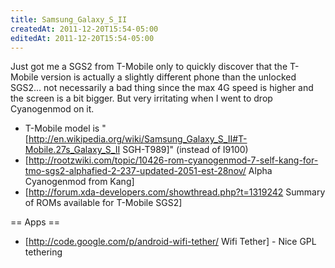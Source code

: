 ```yaml
---
title: Samsung_Galaxy_S_II
createdAt: 2011-12-20T15:54-05:00
editedAt: 2011-12-20T15:54-05:00
---
```


Just got me a SGS2 from T-Mobile only to quickly discover that the T-Mobile version is actually a slightly different phone than the unlocked SGS2... not necessarily a bad thing since the max 4G speed is higher and the screen is a bit bigger. But very irritating when I went to drop Cyanogenmod on it.

* T-Mobile model is "[http://en.wikipedia.org/wiki/Samsung_Galaxy_S_II#T-Mobile.27s_Galaxy_S_II SGH-T989]" (instead of I9100)
* [http://rootzwiki.com/topic/10426-rom-cyanogenmod-7-self-kang-for-tmo-sgs2-alphafied-2-237-updated-2051-est-28nov/ Alpha Cyanogenmod from Kang]
* [http://forum.xda-developers.com/showthread.php?t=1319242 Summary of ROMs available for T-Mobile SGS2]

== Apps ==
* [http://code.google.com/p/android-wifi-tether/ Wifi Tether] - Nice GPL tethering

